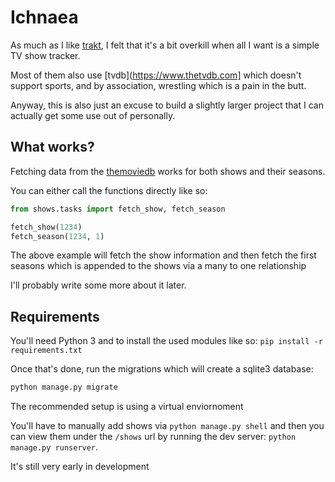 # Ichnaea

As much as I like [trakt](https://trakt.tv), I felt that it's a bit overkill when all I want is a simple TV show tracker.

Most of them also use [tvdb](https://www.thetvdb.com] which doesn't support sports, and by association, wrestling which is a pain in the butt.

Anyway, this is also just an excuse to build a slightly larger project that I can actually get some use out of personally.

## What works?

Fetching data from the [themoviedb](https://themoviedb.org) works for both shows and their seasons.

You can either call the functions directly like so:

```python
from shows.tasks import fetch_show, fetch_season

fetch_show(1234)
fetch_season(1234, 1)
```

The above example will fetch the show information and then fetch the first seasons which is appended to the shows via a many to one relationship

I'll probably write some more about it later.

## Requirements

You'll need Python 3 and to install the used modules like so: `pip install -r requirements.txt`

Once that's done, run the migrations which will create a sqlite3 database:

```python
python manage.py migrate
```

The recommended setup is using a virtual enviornoment

You'll have to manually add shows via `python manage.py shell` and then you can view them under the `/shows` url by running the dev server: `python manage.py runserver`.

It's still very early in development
